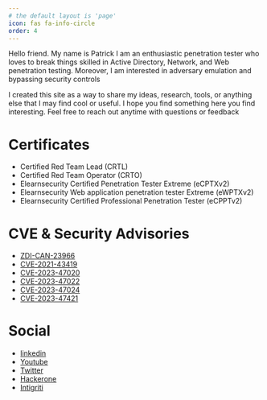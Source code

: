 ```yaml
---
# the default layout is 'page'
icon: fas fa-info-circle
order: 4
---
```


Hello friend. My name is Patrick I am an enthusiastic penetration tester who loves to break things skilled in Active Directory, Network, and Web penetration testing. Moreover, I am interested in adversary emulation and bypassing security controls

I created this site as a way to share my ideas, research, tools, or anything else that I may find cool or useful. I hope you find something here you find interesting. Feel free to reach out anytime with questions or feedback

# Certificates

- Certified Red Team Lead (CRTL)
- Certified Red Team Operator (CRTO)
- Elearnsecurity Certified Penetration Tester Extreme (eCPTXv2)
- Elearnsecurity Web application penetration tester Extreme (eWPTXv2)
- Elearnsecurity Certified Professional Penetration Tester (eCPPTv2)


# CVE & Security Advisories
- [ZDI-CAN-23966](https://www.zerodayinitiative.com/advisories/upcoming/)
- [CVE-2021-43419](https://github.com/Patrick0x41/Security-Advisories/tree/main/CVE-2021-43419)
- [CVE-2023-47020](https://github.com/Patrick0x41/Security-Advisories/tree/main/CVE-2023-47020)
- [CVE-2023-47022](https://github.com/Patrick0x41/Security-Advisories/tree/main/CVE-2023-47022)
- [CVE-2023-47024](https://github.com/Patrick0x41/Security-Advisories/tree/main/CVE-2023-47024)
- [CVE-2023-47421](https://github.com/Patrick0x41/Security-Advisories/tree/main/CVE-2023-47421)

# Social
- [linkedin](https://www.linkedin.com/in/patrick0x41/)
- [Youtube](https://www.youtube.com/channel/UCgCxwu_S1B7VBcUr0iwFP0w)
- [Twitter](https://twitter.com/patrick0x41)
- [Hackerone](https://hackerone.com/30t4)
- [Intigriti](https://app.intigriti.com/profile/30t4_)

